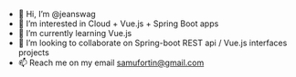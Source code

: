 - 👋 Hi, I’m @jeanswag
- 👀 I’m interested in Cloud + Vue.js + Spring Boot apps
- 🌱 I’m currently learning Vue.js
- 💞️ I’m looking to collaborate on Spring-boot REST api / Vue.js interfaces projects
- 📫 Reach me on my email samufortin@gmail.com

<!---
jeanswag/jeanswag is a ✨ special ✨ repository because its `README.md` (this file) appears on your GitHub profile.
You can click the Preview link to take a look at your changes.
--->
